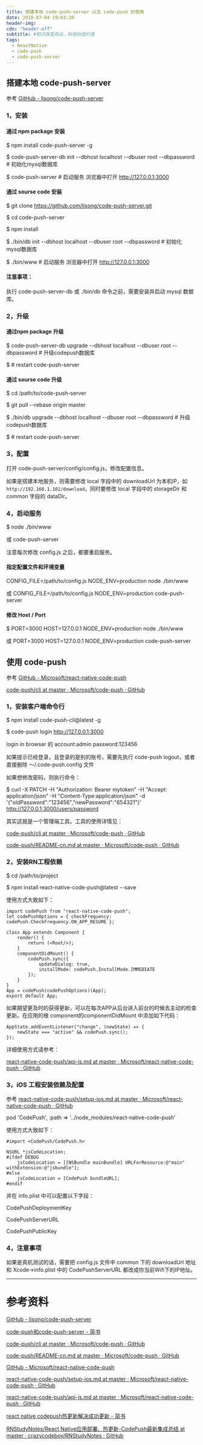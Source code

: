 ```yaml
---
title: 搭建本地 code-push-server 以及 code-push 的使用
date: 2018-07-04 19:03:28
header-img:
cdn: "header-off"
subtitle: #知识改变命运，科技创造价值
tags:
  - ReactNative
  - code-push
  - code-push-server
---
```


## 搭建本地 code-push-server
参考 [GitHub - lisong/code-push-server](https://github.com/lisong/code-push-server)

### 1，安装
#### 通过 npm package 安装
$ npm install code-push-server -g

$ code-push-server-db init --dbhost localhost --dbuser root --dbpassword # 初始化mysql数据库

$ code-push-server # 启动服务 浏览器中打开 http://127.0.0.1:3000

#### 通过 sourse code 安装
$ git clone https://github.com/lisong/code-push-server.git

$ cd code-push-server

$ npm install

$ ./bin/db init --dbhost localhost --dbuser root --dbpassword # 初始化mysql数据库

$ ./bin/www # 启动服务 浏览器中打开 http://127.0.0.1:3000

#### 注意事项：
执行 code-push-server-db 或 ./bin/db 命令之前，需要安装并启动 mysql 数据库。

### 2，升级
#### 通过npm package 升级
$ code-push-server-db upgrade --dbhost localhost --dbuser root --dbpassword # 升级codepush数据库

$ # restart code-push-server

#### 通过 sourse code 升级
$ cd /path/to/code-push-server

$ git pull --rebase origin master

$ ./bin/db upgrade --dbhost localhost --dbuser root --dbpassword # 升级codepush数据库

$ # restart code-push-server

### 3，配置
打开 code-push-server/config/config.js，修改配置信息。

如果是搭建本地服务，则需要修改 local 字段中的 downloadUrl 为本机IP，如 `http://192.168.1.101/download`，同时要修改 local 字段中的 storageDir 和 common 字段的 dataDir。

### 4，启动服务
$ node ./bin/www 

或 code-push-server

注意每次修改 config.js 之后，都要重启服务。

#### 指定配置文件和环境变量
CONFIG_FILE=/path/to/config.js NODE_ENV=production node ./bin/www

或 CONFIG_FILE=/path/to/config.js NODE_ENV=production code-push-server

#### 修改 Host / Port
$ PORT=3000 HOST=127.0.0.1 NODE_ENV=production node ./bin/www
 
 或 PORT=3000 HOST=127.0.0.1 NODE_ENV=production code-push-server

## 使用 code-push
参考 [GitHub - Microsoft/react-native-code-push](https://github.com/Microsoft/react-native-code-push)

[code-push/cli at master · Microsoft/code-push · GitHub](https://github.com/Microsoft/code-push/tree/master/cli#patching-releases)

### 1，安装客户端命令行
$ npm install code-push-cli@latest -g

$ code-push login http://127.0.0.1:3000 

login in browser 的 account:admin password:123456

如果提示已经登录，且登录的是别的账号，需要先执行 code-push logout，或者直接删除 ～/.code-push.config 文件

如果想修改密码，则执行命令：

$ curl -X PATCH -H "Authorization: Bearer mytoken" -H "Accept: application/json" -H "Content-Type:application/json" -d '{"oldPassword":"123456","newPassword":"654321"}' http://127.0.0.1:3000/users/password

其实这就是一个管理端工具。工具的使用详情见：

[code-push/cli at master · Microsoft/code-push · GitHub](https://github.com/Microsoft/code-push/tree/master/cli#patching-releases)

[code-push/README-cn.md at master · Microsoft/code-push · GitHub](https://github.com/Microsoft/code-push/blob/master/cli/README-cn.md)

### 2，安装RN工程依赖
$ cd /path/to/project

$ npm install react-native-code-push@latest --save

使用方式大致如下：
```
import codePush from "react-native-code-push";
let codePushOptions = { checkFrequency: codePush.CheckFrequency.ON_APP_RESUME };

class App extends Component {
    render() {
        return (<Root/>);
    }
    componentDidMount() {
        codePush.sync({
            updateDialog: true,
            installMode: codePush.InstallMode.IMMEDIATE
        });
    }
}
App = codePush(codePushOptions)(App);
export default App;
```

如果期望更及时的获得更新，可以在每次APP从后台进入前台的时候去主动的检查更新。在应用的根 component的componentDidMount 中添加如下代码：
```
AppState.addEventListener("change", (newState) => {
    newState === "active" && codePush.sync();
});
```

详细使用方式请参考：
 
 [react-native-code-push/api-js.md at master · Microsoft/react-native-code-push · GitHub](https://github.com/Microsoft/react-native-code-push/blob/master/docs/api-js.md#codepushcheckforupdate)

### 3，iOS 工程安装依赖及配置
参考 [react-native-code-push/setup-ios.md at master · Microsoft/react-native-code-push · GitHub](https://github.com/Microsoft/react-native-code-push/blob/master/docs/setup-ios.md)

pod 'CodePush', :path => '../node_modules/react-native-code-push'

使用方式大致如下：
```
#import <CodePush/CodePush.h>

NSURL *jsCodeLocation;
#ifdef DEBUG
    jsCodeLocation = [[NSBundle mainBundle] URLForResource:@"main" withExtension:@"jsbundle"];
#else
    jsCodeLocation = [CodePush bundleURL];
#endif
```

并在 info.plist 中可以配置以下字段：

CodePushDeploymentKey

CodePushServerURL

CodePushPublicKey

### 4，注意事项
如果是真机测试的话，需要把 config.js 文件中 common 下的 downloadUrl 地址和 Xcode->info.plist 中的 CodePushServerURL 都改成你当前Wifi下的IP地址。
</br>

----
# 参考资料
[GitHub - lisong/code-push-server](https://github.com/lisong/code-push-server)

[code-push和code-push-server - 简书](https://www.jianshu.com/p/ca4beb5973bb)



[code-push/cli at master · Microsoft/code-push · GitHub](https://github.com/Microsoft/code-push/tree/master/cli#patching-releases)

[code-push/README-cn.md at master · Microsoft/code-push · GitHub](https://github.com/Microsoft/code-push/blob/master/cli/README-cn.md)

[GitHub - Microsoft/react-native-code-push](https://github.com/Microsoft/react-native-code-push)

[react-native-code-push/setup-ios.md at master · Microsoft/react-native-code-push · GitHub](https://github.com/Microsoft/react-native-code-push/blob/master/docs/setup-ios.md)

 [react-native-code-push/api-js.md at master · Microsoft/react-native-code-push · GitHub](https://github.com/Microsoft/react-native-code-push/blob/master/docs/api-js.md#codepushcheckforupdate)

[react native codepush热更新解决成功更新 - 简书](https://www.jianshu.com/p/fa362da953c7)

[RNStudyNotes/React Native应用部署、热更新-CodePush最新集成总结 at master · crazycodeboy/RNStudyNotes · GitHub](https://github.com/crazycodeboy/RNStudyNotes/tree/master/React%20Native%E5%BA%94%E7%94%A8%E9%83%A8%E7%BD%B2%E3%80%81%E7%83%AD%E6%9B%B4%E6%96%B0-CodePush%E6%9C%80%E6%96%B0%E9%9B%86%E6%88%90%E6%80%BB%E7%BB%93#%E9%9B%86%E6%88%90codepush-sdk)

